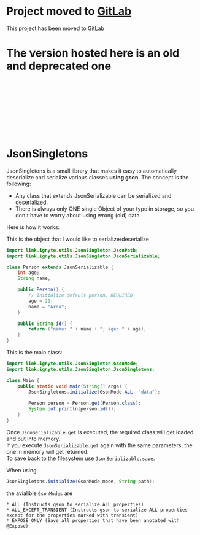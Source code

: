 # Project moved to [GitLab](https://gitlab.com/Qrashi/json-singletons)
This project has been moved to [GitLab](https://gitlab.com/Qrashi/json-singletons)

# The version hosted here is an old and deprecated one
<br><br><br><br><br><br><br><br>
# JsonSingletons

JsonSingletons is a small library that makes it easy to automatically deserialize and serialize various classes **using gson**.
The concept is the following:
* Any class that extends JsonSerializable can be serialized and deserialized.
* There is always only ONE single Object of your type in storage, so you don't have to worry about using wrong (old) data.

Here is how it works:

This is the object that I would like to serialize/deserialize

```java
import link.ignyte.utils.JsonSingleton.JsonPath;
import link.ignyte.utils.JsonSingleton.JsonSerializable;

class Person extends JsonSerializable {
    int age;
    String name;

    public Person() {
        // Initialize default person, REQUIRED
        age = 21;
        name = "Arda";
    }

    public String id() {
        return ("name: " + name + "; age: " + age);
    }
}
```

This is the main class:

```java
import link.ignyte.utils.JsonSingleton.GsonMode;
import link.ignyte.utils.JsonSingleton.JsonSingletons;

class Main {
    public static void main(String[] args) {
        JsonSingletons.initialize(GsonMode.ALL, "data");
        
        Person person = Person.get(Person.class);
        System.out.println(person.id());
    }
}
```

Once ``JsonSerializable.get`` is executed, the required class will get loaded and put into memory.
<br> If you execute ``JsonSerializable.get`` again with the same parameters, the one in memory will get returned.
<br> To save back to the filesystem use ``JsonSerializable.save``.

When using 
```java
JsonSingletons.initialize(GsonMode mode, String path);
```
 the avialible ``GsonModes`` are
```
* ALL (Instructs gson to serialize ALL properties)
* ALL_EXCEPT_TRANSIENT (Instructs gson to serialize ALL properties except for the properties marked with transient)
* EXPOSE_ONLY (Save all properties that have been anotated with @Expose)
```


